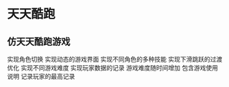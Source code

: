 # 天天酷跑
## 仿天天酷跑游戏
实现角色切换
实现动态的游戏界面
实现不同角色的多种技能
实现下滑跳跃的过渡优化
实现不同游戏难度
实现玩家数据的记录
游戏难度随时间增加
包含游戏使用说明
记录玩家的最高记录
